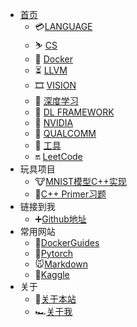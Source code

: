 - [首页](/README.md)
  - 💳[LANGUAGE](LANGUAGE/README.md)
  - ⛷ [CS](DS/README.md)
  - 🐋 [Docker](Docker/README.md)
  - ⏳ [LLVM](LLVM/README.md)
  - 🎞 [VISION](VISION/README.md)
  - 💐 [深度学习](DL/README.md)
  - 💫 [DL FRAMEWORK](DL_FRAMEWORK/README.md)
  - 🔋 [NVIDIA](NVIDIA/README.md)
  - 🐲 [QUALCOMM](QUALCOMM/README.md)
  - 🔨 [工具](TOOL/README.md)
  - 🔛 [LeetCode](LeetCode/README.md)
- 玩具项目
  - 🐮[MNIST模型C++实现](https://github.com/megleo/cpp_primer)
  - 🐏[C++ Primer习题](https://github.com/megleo/cpp_primer)
- 链接到我
  - ➕[Github地址](https://github.com/megleo)
- 常用网站
  - 🏇[DockerGuides](https://docs.docker.com/get-started/)
  - 🐶[Pytorch](https://pytorch.org/tutorials/)
  - 🐭[Markdown](https://markdown.com.cn/basic-syntax/)
  - 🐯[Kaggle](https://www.kaggle.com/competitions)
- 关于
  - 🚨[关于本站](about/README.md)
  - 🏎[关于我]()